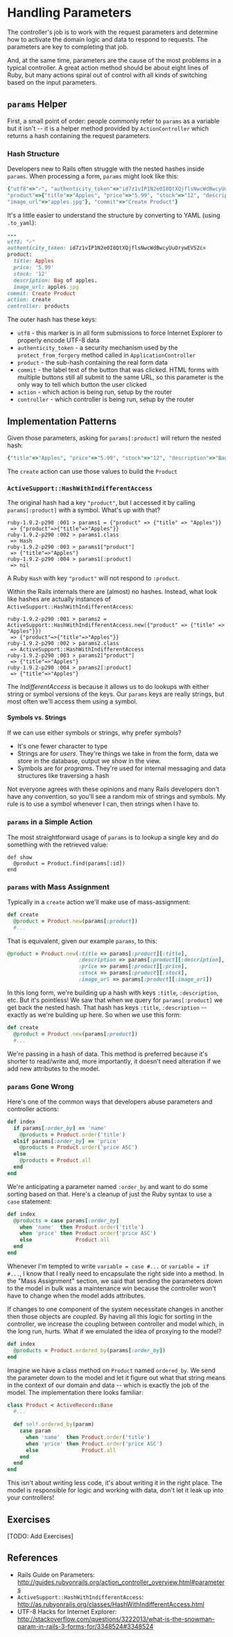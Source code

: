 # Handling Parameters

The controller's job is to work with the request parameters and determine how to activate the domain logic and data to respond to requests. The parameters are key to completing that job.

And, at the same time, parameters are the cause of the most problems in a typical controller. A great action method should be about eight lines of Ruby, but many actions spiral out of control with all kinds of switching based on the input parameters.

## `params` Helper

First, a small point of order: people commonly refer to `params` as a variable but it isn't -- it is a helper method provided by `ActionController` which returns a hash containing the request parameters.

### Hash Structure

Developers new to Rails often struggle with the nested hashes inside `params`. When processing a form, `params` might look like this:

```ruby
{"utf8"=>"✓", "authenticity_token"=>"id7z1vIP1N2e0I8QtXQjflsNwcWdBwcyUuOrywEV52c=", 
"product"=>{"title"=>"Apples", "price"=>"5.99", "stock"=>"12", "description"=>"Bag of apples.", 
"image_url"=>"apples.jpg"}, "commit"=>"Create Product"}
```

It's a little easier to understand the structure by converting to YAML (using `.to_yaml`):

```ruby
---
utf8: "✓"
authenticity_token: id7z1vIP1N2e0I8QtXQjflsNwcWdBwcyUuOrywEV52c=
product:
  title: Apples
  price: '5.99'
  stock: '12'
  description: Bag of apples.
  image_url: apples.jpg
commit: Create Product
action: create
controller: products
```

The outer hash has these keys:

* `utf8` - this marker is in all form submissions to force Internet Explorer to properly encode UTF-8 data
* `authenticity_token` - a security mechanism used by the `protect_from_forgery` method called in `ApplicationController`
* `product` - the sub-hash containing the real form data
* `commit` - the label text of the button that was clicked. HTML forms with multiple buttons still all submit to the same URL, so this parameter is the only way to tell which button the user clicked
* `action` - which action is being run, setup by the router
* `controller` - which controller is being run, setup by the router

## Implementation Patterns

Given those parameters, asking for `params[:product]` will return the nested hash:

```ruby
{"title"=>"Apples", "price"=>"5.99", "stock"=>"12", "description"=>"Bag of apples.", "image_url"=>"apples.jpg"}
```

The `create` action can use those values to build the `Product`

### `ActiveSupport::HashWithIndifferentAccess`

The original hash had a key `"product"`, but I accessed it by calling `params[:product]` with a symbol. What's up with that?

```irb
ruby-1.9.2-p290 :001 > params1 = {"product" => {"title" => "Apples"}}
 => {"product"=>{"title"=>"Apples"}} 
ruby-1.9.2-p290 :002 > params1.class
 => Hash 
ruby-1.9.2-p290 :003 > params1["product"]
 => {"title"=>"Apples"} 
ruby-1.9.2-p290 :004 > params1[:product]
 => nil
```

A Ruby `Hash` with key `"product"` will not respond to `:product`.

Within the Rails internals there are (almost) no hashes. Instead, what look like hashes are actually instances of `ActiveSupport::HashWithIndifferentAccess`:

```irb
ruby-1.9.2-p290 :001 > params2 = ActiveSupport::HashWithIndifferentAccess.new({"product" => {"title" => "Apples"}})
 => {"product"=>{"title"=>"Apples"}} 
ruby-1.9.2-p290 :002 > params2.class
 => ActiveSupport::HashWithIndifferentAccess 
ruby-1.9.2-p290 :003 > params2["product"]
 => {"title"=>"Apples"} 
ruby-1.9.2-p290 :004 > params2[:product]
 => {"title"=>"Apples"} 
```

The *IndifferentAccess* is because it allows us to do lookups with either string or symbol versions of the keys. Our `params` keys are really strings, but most often we'll access them using a symbol.

#### Symbols vs. Strings

If we can use either symbols or strings, why prefer symbols?

* It's one fewer character to type
* Strings are for *users*. They're things we take in from the form, data we store in the database, output we show in the view.
* Symbols are for *programs*. They're used for internal messaging and data structures like traversing a hash

Not everyone agrees with these opinions and many Rails developers don't have any convention, so you'll see a random mix of strings and symbols. My rule is to use a symbol whenever I can, then strings when I have to.

### `params` in a Simple Action 

The most straightforward usage of `params` is to lookup a single key and do something with the retrieved value:

```pre
def show
  @product = Product.find(params[:id])
end
```

### `params` with Mass Assignment

Typically in a `create` action we'll make use of mass-assignment:

```ruby
def create
  @product = Product.new(params[:product])
  #...
```

That is equivalent, given our example `params`, to this:

```ruby
@product = Product.new(:title => params[:product][:title],
                       :description => params[:product][:description],
                       :price => params[:product][:price],
                       :stock => params[:product][:stock],
                       :image_url => params[:product][:image_url])
```

In this long form, we're building up a hash with keys `:title`, `:description`, etc. But it's pointless! We saw that when we query for `params[:product]` we get back the nested hash. That hash has keys `:title`, `:description` -- exactly as we're building up here. So when we use this form:

```ruby
def create
  @product = Product.new(params[:product])
  #...
```

We're passing in a hash of data. This method is preferred because it's shorter to read/write and, more importantly, it doesn't need alteration if we add new attributes to the model.

### `params` Gone Wrong

Here's one of the common ways that developers abuse parameters and controller actions:

```ruby
def index
  if params[:order_by] == 'name'
    @products = Product.order('title')
  elsif params[:order_by] == 'price'
    @products = Product.order('price ASC')
  else
    @products = Product.all
  end
end
``` 

We're anticipating a parameter named `:order_by` and want to do some sorting based on that. Here's a cleanup of just the Ruby syntax to use a `case` statement:

```ruby
def index
  @products = case params[:order_by]
    when 'name'  then Product.order('title')
    when 'price' then Product.order('price ASC')
    else              Product.all
  end
end
```

Whenever I'm tempted to write `variable = case #...` or `variable = if #...`, I know that I really need to encapsulate the right side into a method. In the "Mass Assignment" section, we said that sending the parameters down to the model in bulk was a maintenance win because the controller won't have to change when the model adds attributes.

If changes to one component of the system necessitate changes in another then those objects are *coupled*. By having all this logic for sorting in the controller, we increase the coupling between controller and model which, in the long run, hurts. What if we emulated the idea of proxying to the model?

```ruby
def index
  @products = Product.ordered_by(params[:order_by])
end
```

Imagine we have a class method on `Product` named `ordered_by`. We send the parameter down to the model and let it figure out what that string means in the context of our domain and data -- which is exactly the job of the model. The implementation there looks familiar:

```ruby
class Product < ActiveRecord::Base
  #...
  
  def self.ordered_by(param)
    case param
      when 'name'  then Product.order('title')
      when 'price' then Product.order('price ASC')
      else              Product.all
    end
  end
end
```

This isn't about writing less code, it's about writing it in the right place. The model is responsible for logic and working with data, don't let it leak up into your controllers!
 
## Exercises

[TODO: Add Exercises]

## References

* Rails Guide on Parameters: http://guides.rubyonrails.org/action_controller_overview.html#parameters
* `ActiveSupport::HashWithIndifferentAccess`: http://as.rubyonrails.org/classes/HashWithIndifferentAccess.html
* UTF-8 Hacks for Internet Explorer: http://stackoverflow.com/questions/3222013/what-is-the-snowman-param-in-rails-3-forms-for/3348524#3348524
